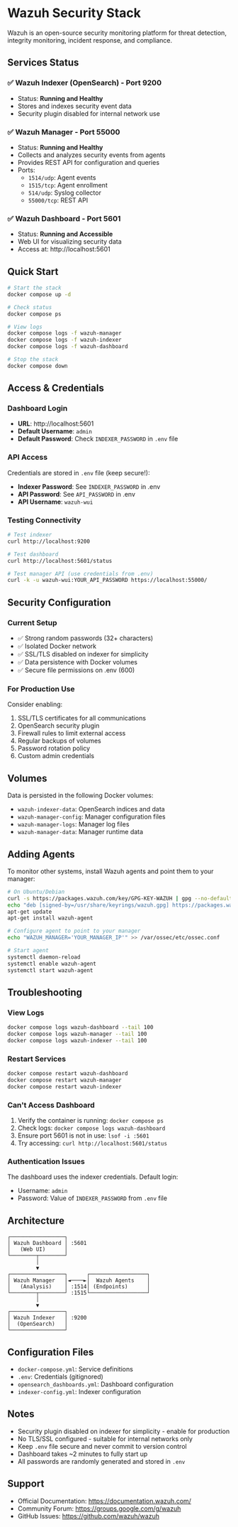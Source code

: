 # Wazuh Security Stack

Wazuh is an open-source security monitoring platform for threat detection, integrity monitoring, incident response, and compliance.

## Services Status

### ✅ Wazuh Indexer (OpenSearch) - Port 9200
- Status: **Running and Healthy**
- Stores and indexes security event data
- Security plugin disabled for internal network use

### ✅ Wazuh Manager - Port 55000
- Status: **Running and Healthy**
- Collects and analyzes security events from agents
- Provides REST API for configuration and queries
- Ports:
  - `1514/udp`: Agent events
  - `1515/tcp`: Agent enrollment  
  - `514/udp`: Syslog collector
  - `55000/tcp`: REST API

### ✅ Wazuh Dashboard - Port 5601
- Status: **Running and Accessible**
- Web UI for visualizing security data
- Access at: http://localhost:5601

## Quick Start

```bash
# Start the stack
docker compose up -d

# Check status
docker compose ps

# View logs
docker compose logs -f wazuh-manager
docker compose logs -f wazuh-indexer
docker compose logs -f wazuh-dashboard

# Stop the stack
docker compose down
```

## Access & Credentials

### Dashboard Login
- **URL**: http://localhost:5601
- **Default Username**: `admin`
- **Default Password**: Check `INDEXER_PASSWORD` in `.env` file

### API Access
Credentials are stored in `.env` file (keep secure!):

- **Indexer Password**: See `INDEXER_PASSWORD` in .env
- **API Password**: See `API_PASSWORD` in .env
- **API Username**: `wazuh-wui`

### Testing Connectivity

```bash
# Test indexer
curl http://localhost:9200

# Test dashboard
curl http://localhost:5601/status

# Test manager API (use credentials from .env)
curl -k -u wazuh-wui:YOUR_API_PASSWORD https://localhost:55000/
```

## Security Configuration

### Current Setup
- ✅ Strong random passwords (32+ characters)
- ✅ Isolated Docker network
- ✅ SSL/TLS disabled on indexer for simplicity
- ✅ Data persistence with Docker volumes
- ✅ Secure file permissions on .env (600)

### For Production Use
Consider enabling:
1. SSL/TLS certificates for all communications
2. OpenSearch security plugin
3. Firewall rules to limit external access
4. Regular backups of volumes
5. Password rotation policy
6. Custom admin credentials

## Volumes

Data is persisted in the following Docker volumes:
- `wazuh-indexer-data`: OpenSearch indices and data
- `wazuh-manager-config`: Manager configuration files
- `wazuh-manager-logs`: Manager log files  
- `wazuh-manager-data`: Manager runtime data

## Adding Agents

To monitor other systems, install Wazuh agents and point them to your manager:

```bash
# On Ubuntu/Debian
curl -s https://packages.wazuh.com/key/GPG-KEY-WAZUH | gpg --no-default-keyring --keyring gnupg-ring:/usr/share/keyrings/wazuh.gpg --import && chmod 644 /usr/share/keyrings/wazuh.gpg
echo "deb [signed-by=/usr/share/keyrings/wazuh.gpg] https://packages.wazuh.com/4.x/apt/ stable main" | tee -a /etc/apt/sources.list.d/wazuh.list
apt-get update
apt-get install wazuh-agent

# Configure agent to point to your manager
echo "WAZUH_MANAGER='YOUR_MANAGER_IP'" >> /var/ossec/etc/ossec.conf

# Start agent
systemctl daemon-reload
systemctl enable wazuh-agent
systemctl start wazuh-agent
```

## Troubleshooting

### View Logs
```bash
docker compose logs wazuh-dashboard --tail 100
docker compose logs wazuh-manager --tail 100
docker compose logs wazuh-indexer --tail 100
```

### Restart Services
```bash
docker compose restart wazuh-dashboard
docker compose restart wazuh-manager
docker compose restart wazuh-indexer
```

### Can't Access Dashboard
1. Verify the container is running: `docker compose ps`
2. Check logs: `docker compose logs wazuh-dashboard`
3. Ensure port 5601 is not in use: `lsof -i :5601`
4. Try accessing: `curl http://localhost:5601/status`

### Authentication Issues
The dashboard uses the indexer credentials. Default login:
- Username: `admin`
- Password: Value of `INDEXER_PASSWORD` from `.env` file

## Architecture

```
┌─────────────────┐
│ Wazuh Dashboard │ :5601
│   (Web UI)      │
└────────┬────────┘
         │
         ▼
┌─────────────────┐      ┌──────────────────┐
│ Wazuh Manager   │◄────►│  Wazuh Agents    │
│   (Analysis)    │ :1514│ (Endpoints)      │
└────────┬────────┘ :1515└──────────────────┘
         │
         ▼
┌─────────────────┐
│ Wazuh Indexer   │ :9200
│  (OpenSearch)   │
└─────────────────┘
```

## Configuration Files

- `docker-compose.yml`: Service definitions
- `.env`: Credentials (gitignored)
- `opensearch_dashboards.yml`: Dashboard configuration
- `indexer-config.yml`: Indexer configuration

## Notes

- Security plugin disabled on indexer for simplicity - enable for production
- No TLS/SSL configured - suitable for internal networks only
- Keep `.env` file secure and never commit to version control
- Dashboard takes ~2 minutes to fully start up
- All passwords are randomly generated and stored in `.env`

## Support

- Official Documentation: https://documentation.wazuh.com/
- Community Forum: https://groups.google.com/g/wazuh
- GitHub Issues: https://github.com/wazuh/wazuh

